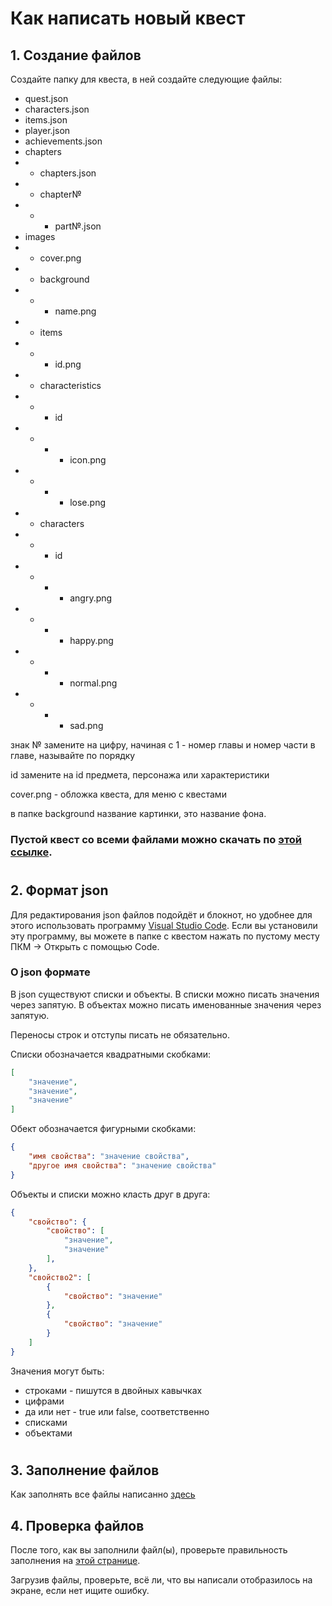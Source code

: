 # Как написать новый квест
## 1. Создание файлов
Создайте папку для квеста, в ней создайте следующие файлы:
- quest.json
- characters.json
- items.json
- player.json
- achievements.json
- chapters
- - chapters.json
- - chapter№
- - - part№.json
- images
- - cover.png
- - background
- - - name.png
- - items
- - - id.png
- - characteristics
- - - id
- - - - icon.png
- - - - lose.png
- - characters
- - - id
- - - - angry.png
- - - - happy.png
- - - - normal.png
- - - - sad.png

знак № замените на цифру, начиная с 1 - номер главы и номер части в главе, называйте по порядку

id замените на id предмета, персонажа или характеристики

cover.png - обложка квеста, для меню с квестами

в папке background название картинки, это название фона.

### Пустой квест со всеми файлами можно скачать по [этой ссылке](https://github.com/MixelTe/TextStoryGame/blob/master/quests/questEmpty.zip).

#

## 2. Формат json
Для редактирования json файлов подойдёт и блокнот, но удобнее для этого использовать программу [Visual Studio Code](https://code.visualstudio.com/). Если вы установили эту программу, вы можете в папке с квестом нажать по пустому месту ПКМ -> Открыть с помощью Code.

### О json формате
В json существуют списки и объекты. В списки можно писать значения через запятую. В объектах можно писать именованные значения через запятую.

Переносы строк и отступы писать не обязательно.

Списки обозначается квадратными скобками:
``` json
[
	"значение",
	"значение",
	"значение"
]
```

Обект обозначается фигурными скобками:
``` json
{
	"имя свойства": "значение свойства",
	"другое имя свойства": "значение свойства"
}
```

Объекты и списки можно класть друг в друга:
``` json
{
	"свойство": {
		"свойство": [
			"значение",
			"значение"
		],
	},
	"свойство2": [
		{
			"свойство": "значение"
		},
		{
			"свойство": "значение"
		}
	]
}
```
Значения могут быть:
- строками - пишутся в двойных кавычках
- цифрами
- да или нет - true или false, соответственно
- списками
- объектами

#

## 3. Заполнение файлов
Как заполнять все файлы написанно [здесь](https://github.com/MixelTe/TextStoryGame/blob/master/docs/questStructure.md)

## 4. Проверка файлов
После того, как вы заполнили файл(ы), проверьте правильность заполнения на [этой странице](https://mixelte.github.io/TextStoryGame/questChecker/).

Загрузив файлы, проверьте, всё ли, что вы написали отобразилось на экране, если нет ищите ошибку.
